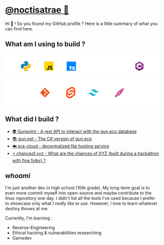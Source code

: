 # [@noctisatrae 👺](https://twitter.com/@noctisatrae)
Hi 👋 ! So you found my GitHub profile ? Here is a little summary of what you can find here.

## What am I using to build ?
![Tools](./Languages.svg)
![Tools 2](./Tools.svg)

## What did I build ?
- [👽 Gunpoint - A rest API to interact with the gun.eco database](https://github.com/noctisatrae/gunpoint)
- [📚 gun.net - The C# version of gun.eco](https://github.com/noctisatrae/gun.net)
- [☁️ era-cloud - decentralized file hosting service](https://github.com/noctisatrae/era-cloud)
- [⚡ chanceof.xyz - What are the chances of XYZ (built during a hackathon with fine folks) ?](https://chanceof.xyz)

## *whoami*
I'm just another dev in high school (10th grade). My long-term goal is to even more commit myself into open-source and maybe contribute to the linux repository one day. I didn't list all the tools I've used because I prefer to showcase only what *I really like to use*. However, I love to learn whatever destiny throws at me.

Currently, I'm learning :
- Reverse-Engineering 
- Ethical hacking & vulnerabilities researching
- Gamedev
